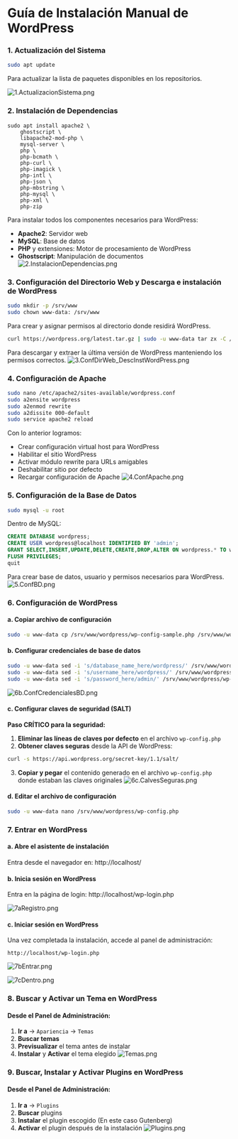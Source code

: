 # Guía de Instalación Manual de WordPress

### 1. Actualización del Sistema
```bash
sudo apt update
```
Para actualizar la lista de paquetes disponibles en los repositorios.

![1.ActualizacionSistema.png](1.ActualizacionSistema.png)

### 2. Instalación de Dependencias
```
sudo apt install apache2 \
    ghostscript \
    libapache2-mod-php \
    mysql-server \
    php \
    php-bcmath \
    php-curl \
    php-imagick \
    php-intl \
    php-json \
    php-mbstring \
    php-mysql \
    php-xml \
    php-zip
```
Para instalar todos los componentes necesarios para WordPress:
- **Apache2**: Servidor web
- **MySQL**: Base de datos
- **PHP** y extensiones: Motor de procesamiento de WordPress
- **Ghostscript**: Manipulación de documentos
![2.InstalacionDependencias.png](2.InstalacionDependencias.png)
### 3. Configuración del Directorio Web y Descarga e instalación de WordPress
```bash
sudo mkdir -p /srv/www
sudo chown www-data: /srv/www
```
Para crear y asignar permisos al directorio donde residirá WordPress.

```bash
curl https://wordpress.org/latest.tar.gz | sudo -u www-data tar zx -C /srv/www
```
Para descargar y extraer la última versión de WordPress manteniendo los permisos correctos.
![3.ConfDirWeb_DescInstWordPress.png](3.ConfDirWeb_DescInstWordPress.png)
### 4. Configuración de Apache
```bash
sudo nano /etc/apache2/sites-available/wordpress.conf
sudo a2ensite wordpress
sudo a2enmod rewrite
sudo a2dissite 000-default
sudo service apache2 reload
```
Con lo anterior logramos:
- Crear configuración virtual host para WordPress
- Habilitar el sitio WordPress
- Activar módulo rewrite para URLs amigables
- Deshabilitar sitio por defecto
- Recargar configuración de Apache
![4.ConfApache.png](4.ConfApache.png)
### 5. Configuración de la Base de Datos
```bash
sudo mysql -u root
```
Dentro de MySQL:
```sql
CREATE DATABASE wordpress;
CREATE USER wordpress@localhost IDENTIFIED BY 'admin';
GRANT SELECT,INSERT,UPDATE,DELETE,CREATE,DROP,ALTER ON wordpress.* TO wordpress@localhost;
FLUSH PRIVILEGES;
quit
```
Para crear base de datos, usuario y permisos necesarios para WordPress.
![5.ConfBD.png](5.ConfBD.png)


### 6. Configuración de WordPress

#### a. Copiar archivo de configuración
```bash
sudo -u www-data cp /srv/www/wordpress/wp-config-sample.php /srv/www/wordpress/wp-config.php
```

#### b. Configurar credenciales de base de datos
```bash
sudo -u www-data sed -i 's/database_name_here/wordpress/' /srv/www/wordpress/wp-config.php
sudo -u www-data sed -i 's/username_here/wordpress/' /srv/www/wordpress/wp-config.php
sudo -u www-data sed -i 's/password_here/admin/' /srv/www/wordpress/wp-config.php
```
![6b.ConfCredencialesBD.png](6b.ConfCredencialesBD.png)
#### c. Configurar claves de seguridad (SALT)
**Paso CRÍTICO para la seguridad:**

1. **Eliminar las líneas de claves por defecto** en el archivo `wp-config.php`
2. **Obtener claves seguras** desde la API de WordPress:
```bash
curl -s https://api.wordpress.org/secret-key/1.1/salt/
```
3. **Copiar y pegar** el contenido generado en el archivo `wp-config.php` donde estaban las claves originales
![6c.CalvesSeguras.png](6c.CalvesSeguras.png)
#### d. Editar el archivo de configuración
```bash
sudo -u www-data nano /srv/www/wordpress/wp-config.php
```

### 7. Entrar en WordPress

#### a. Abre el asistente de instalación
Entra desde el navegador en: http://localhost/


#### b. Inicia sesión en WordPress
Entra en la página de login:
http://localhost/wp-login.php

![7aRegistro.png](7aRegistro.png)

#### c. Iniciar sesión en WordPress
Una vez completada la instalación, accede al panel de administración:
```
http://localhost/wp-login.php
```
![7bEntrar.png](7bEntrar.png)

![7cDentro.png](7cDentro.png)
### 8. Buscar y Activar un Tema en WordPress

#### Desde el Panel de Administración:
1. **Ir a** → `Apariencia` → `Temas`
2. **Buscar temas** 
4. **Previsualizar** el tema antes de instalar
5. **Instalar** y **Activar** el tema elegido
![Temas.png](Temas.png)

### 9. Buscar, Instalar y Activar Plugins en WordPress

#### Desde el Panel de Administración:
1. **Ir a** → `Plugins`
2. **Buscar** plugins 
3. **Instalar** el plugin escogido (En este caso Gutenberg)
4. **Activar** el plugin después de la instalación
![Plugins.png](Plugins.png)
